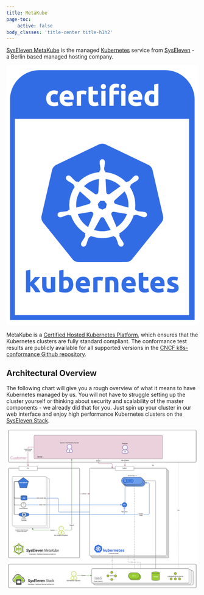 ```yaml
---
title: MetaKube
page-toc:
    active: false
body_classes: 'title-center title-h1h2'
---
```


[SysEleven MetaKube](https://metakube.syseleven.de) is the managed [Kubernetes](https://kubernetes.io/) service from [SysEleven](https://www.syseleven.de) - a Berlin based managed hosting company.

![Certified Kubernets Logo](certified-kubernetes-color.png?resize=100&classes=float-right)

MetaKube is a [Certified Hosted Kubernetes Platform](https://landscape.cncf.io/landscape=certified-kubernetes-hosted&selected=sys-eleven-meta-kube), which ensures that the Kubernetes clusters are fully standard compliant. The conformance test results are publicly available for all supported versions in the [CNCF k8s-conformance Github repository](https://github.com/cncf/k8s-conformance).

## Architectural Overview

The following chart will give you a rough overview of what it means to have Kubernetes managed by us. You will not have to struggle setting up the cluster yourself or thinking about security and scalability of the master components - we already did that for you. Just spin up your cluster in our web interface and enjoy high performance Kubernetes clusters on the [SysEleven Stack](https://www.syseleven.de/syseleven-stack/).

![MetaKube Architecture Overview](metakube-overview.png)
